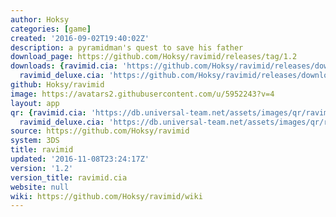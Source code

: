 ```yaml
---
author: Hoksy
categories: [game]
created: '2016-09-02T19:40:02Z'
description: a pyramidman's quest to save his father
download_page: https://github.com/Hoksy/ravimid/releases/tag/1.2
downloads: {ravimid.cia: 'https://github.com/Hoksy/ravimid/releases/download/1.2/ravimid.cia',
  ravimid_deluxe.cia: 'https://github.com/Hoksy/ravimid/releases/download/1.2/ravimid_deluxe.cia'}
github: Hoksy/ravimid
image: https://avatars2.githubusercontent.com/u/5952243?v=4
layout: app
qr: {ravimid.cia: 'https://db.universal-team.net/assets/images/qr/ravimid.cia.png',
  ravimid_deluxe.cia: 'https://db.universal-team.net/assets/images/qr/ravimid_deluxe.cia.png'}
source: https://github.com/Hoksy/ravimid
system: 3DS
title: ravimid
updated: '2016-11-08T23:24:17Z'
version: '1.2'
version_title: ravimid.cia
website: null
wiki: https://github.com/Hoksy/ravimid/wiki
---
```

